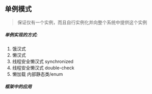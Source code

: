## 单例模式
>保证仅有一个实例，而且自行实例化并向整个系统中提供这个实例

##### 单例实现的方式:
1. 饿汉式
2. 懒汉式
3. 线程安全懒汉式 synchronized
4. 线程安全懒汉式 double-check
5. 懒加载 内部静态类/enum

##### 框架中的应用
